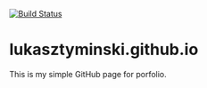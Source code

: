 [![Build Status](https://travis-ci.org/joemccann/dillinger.svg?branch=master)](https://travis-ci.org/joemccann/dillinger)

# lukasztyminski.github.io

This is my simple GitHub page for porfolio.